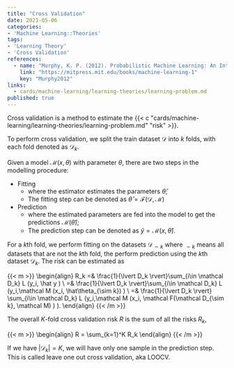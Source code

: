 ```yaml
---
title: "Cross Validation"
date: 2021-05-06
categories:
- 'Machine Learning::Theories'
tags:
- 'Learning Theory'
- 'Cross Validation'
references:
  - name: "Murphy, K. P. (2012). Probabilistic Machine Learning: An Introduction."
    link: "https://mitpress.mit.edu/books/machine-learning-1"
    key: "Murphy2012"
links:
  - cards/machine-learning/learning-theories/learning-problem.md
published: true
---
```



Cross validation is a method to estimate the {{< c "cards/machine-learning/learning-theories/learning-problem.md" "risk" >}}.

To perform cross validation, we split the train dataset $\mathcal D$ into $k$ folds, with each fold denoted as $\mathcal D_k$.

Given a model $\mathcal M(x, \theta)$ with parameter $\theta$, there are two steps in the modelling procedure:
- Fitting
  - where the estimator estimates the parameters $\hat \theta$;
  - The fitting step can be denoted as $\hat\theta = \mathcal F(\mathcal D, \mathcal M)$
- Prediction
  - where the estimated parameters are fed into the model to get the predictions $\mathcal M(\hat\theta)$;
  - The prediction step can be denoted as $\hat y = \mathcal M (x, \hat\theta)$.

For a $k$th fold, we perform fitting on the datasets $\mathcal D_{\sim k}$ where ${}_{\sim k}$ means all datasets that are not the $k$th fold, the perform prediction using the $k$th dataset $\mathcal D_k$. The risk can be estimated as

{{< m >}}
\begin{align}
R_k =& \frac{1}{\lvert D_k \rvert}\sum_{i\in \mathcal D_k} L (y_i, \hat y ) \\
=&  \frac{1}{\lvert D_k \rvert}\sum_{i\in \mathcal D_k} L (y_i,\mathcal M (x_i, \hat\theta_{\sim k}) ) \\
=& \frac{1}{\lvert D_k \rvert} \sum_{i\in \mathcal D_k} L (y_i,\mathcal M (x_i, \mathcal F(\mathcal D_{\sim k}, \mathcal M) ) ).
\end{align}
{{< /m >}}

The overall $K$-fold cross validation risk $R$ is the sum of all the risks $R_k$,

{{< m >}}
\begin{align}
R = \sum_{k=1}^K R_k
\end{align}
{{< /m >}}


If we have $\lvert \mathcal D_k \rvert = K$, we will have only one sample in the prediction step. This is called leave one out cross validation, aka LOOCV.
